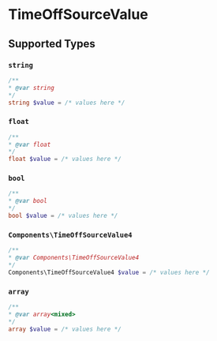 # TimeOffSourceValue


## Supported Types

### `string`

```php
/**
* @var string
*/
string $value = /* values here */
```

### `float`

```php
/**
* @var float
*/
float $value = /* values here */
```

### `bool`

```php
/**
* @var bool
*/
bool $value = /* values here */
```

### `Components\TimeOffSourceValue4`

```php
/**
* @var Components\TimeOffSourceValue4
*/
Components\TimeOffSourceValue4 $value = /* values here */
```

### `array`

```php
/**
* @var array<mixed>
*/
array $value = /* values here */
```

